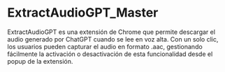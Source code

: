 # ExtractAudioGPT_Master
 ExtractAudioGPT es una extensión de Chrome que permite descargar el audio generado por ChatGPT cuando se lee en voz alta. Con un solo clic, los usuarios pueden capturar el audio en formato .aac, gestionando fácilmente la activación o desactivación de esta funcionalidad desde el popup de la extensión.
